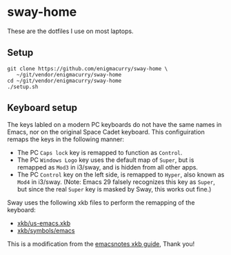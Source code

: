 # sway-home

These are the dotfiles I use on most laptops.

## Setup

```
git clone https://github.com/enigmacurry/sway-home \
   ~/git/vendor/enigmacurry/sway-home
cd ~/git/vendor/enigmacurry/sway-home
./setup.sh
```

## Keyboard setup

The keys labled on a modern PC keyboards do not have the same names in
Emacs, nor on the original Space Cadet keyboard. This configuiration
remaps the keys in the following manner:

 * The PC `Caps lock` key is remapped to function as `Control`.
 * The PC `Windows Logo` key uses the default map of `Super`, but is
   remapped as `Mod3` in i3/sway, and is hidden from all other apps.
 * The PC `Control` key on the left side, is remapped to `Hyper`, also
   known as `Mod4` in i3/sway. (Note: Emacs 29 falsely recognizes this
   key as `Super`, but since the real `Super` key is masked by Sway,
   this works out fine.)
 
Sway uses the following xkb files to perform the remapping of the
keyboard:

 * [xkb/us-emacs.xkb](config/xkb/us-emacs.xkb)
 * [xkb/symbols/emacs](config/xkb/symbols/emacs)
 
This is a modification from the [emacsnotes xkb
    guide](https://emacsnotes.wordpress.com/2022/10/30/use-xkb-to-setup-full-spectrum-of-modifiers-meta-alt-super-and-hyper-for-use-with-emacs/),
    Thank you!

